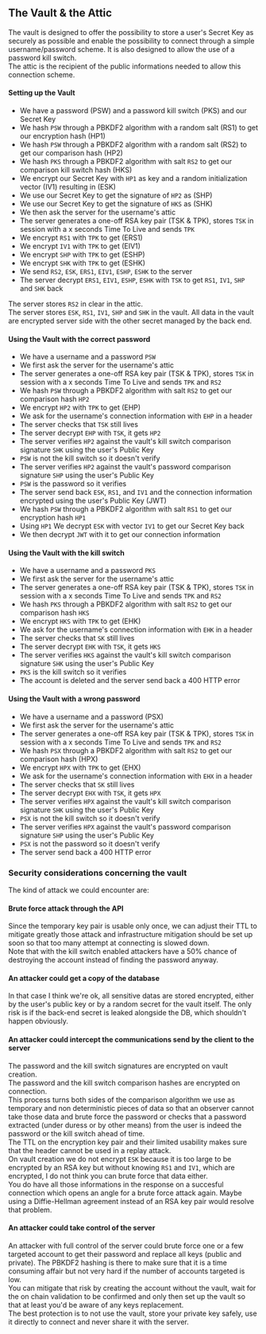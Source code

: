 
## The Vault & the Attic
The vault is designed to offer the possibility to store a user's Secret Key as securely as possible and enable the possibility to connect through a simple username/password scheme. It is also designed to allow the use of a password kill switch.  
The attic is the recipient of the public informations needed to allow this connection scheme.  

#### Setting up the Vault
- We have a password (PSW) and a password kill switch (PKS) and our Secret Key
- We hash `PSW` through a PBKDF2 algorithm with a random salt (RS1) to get our encryption hash (HP1)
- We hash `PSW` through a PBKDF2 algorithm with a random salt (RS2) to get our comparison hash (HP2)
- We hash `PKS` through a PBKDF2 algorithm with salt `RS2` to get our comparison kill switch hash (HKS)
- We encrypt our Secret Key with `HP1` as key and a random initialization vector (IV1) resulting in (ESK)
- We use our Secret Key to get the signature of `HP2` as (SHP)
- We use our Secret Key to get the signature of `HKS` as (SHK)
- We then ask the server for the username's attic
- The server generates a one-off RSA key pair (TSK & TPK), stores `TSK` in session with a x seconds Time To Live and sends `TPK`
- We encrypt `RS1` with `TPK` to get (ERS1)
- We encrypt `IV1` with `TPK` to get (EIV1)
- We encrypt `SHP` with `TPK` to get (ESHP)
- We encrypt `SHK` with `TPK` to get (ESHK)
- We send `RS2`, `ESK`, `ERS1`, `EIV1`, `ESHP`, `ESHK` to the server
- The server decrypt `ERS1`, `EIV1`, `ESHP`, `ESHK` with `TSK` to get `RS1`, `IV1`, `SHP` and `SHK` back  
  
The server stores `RS2` in clear in the attic.  
The server stores `ESK`, `RS1`, `IV1`, `SHP` and `SHK` in the vault. All data in the vault are encrypted server side with the other secret managed by the back end.  

#### Using the Vault with the correct password
- We have a username and a password `PSW`
- We first ask the server for the username's attic
- The server generates a one-off RSA key pair (TSK & TPK), stores `TSK` in session with a x seconds Time To Live and sends `TPK` and `RS2`
- We hash `PSW` through a PBKDF2 algorithm with salt `RS2` to get our comparison hash `HP2`
- We encrypt `HP2` with `TPK` to get (EHP)
- We ask for the username's connection information with `EHP` in a header
- The server checks that `TSK` still lives
- The server decrypt `EHP` with `TSK`, it gets `HP2`
- The server verifies `HP2` against the vault's kill switch comparison signature `SHK` using the user's Public Key
- `PSW` is not the kill switch so it doesn't verify
- The server verifies `HP2` against the vault's password comparison signature `SHP` using the user's Public Key
- `PSW` is the password so it verifies
- The server send back `ESK`, `RS1`, and `IV1` and the connection information encrypted using the user's Public Key (JWT)
- We hash `PSW` through a PBKDF2 algorithm with salt `RS1` to get our encryption hash `HP1`
- Using `HP1` We decrypt `ESK` with vector `IV1` to get our Secret Key back
- We then decrypt `JWT` with it to get our connection information   

#### Using the Vault with the kill switch
- We have a username and a password `PKS`
- We first ask the server for the username's attic
- The server generates a one-off RSA key pair (TSK & TPK), stores `TSK` in session with a x seconds Time To Live and sends `TPK` and `RS2`
- We hash `PKS` through a PBKDF2 algorithm with salt `RS2` to get our comparison hash `HKS`
- We encrypt `HKS` with `TPK` to get (EHK)
- We ask for the username's connection information with `EHK` in a header
- The server checks that `SK` still lives
- The server decrypt `EHK` with `TSK`, it gets `HKS`
- The server verifies `HKS` against the vault's kill switch comparison signature `SHK` using the user's Public Key
- `PKS` is the kill switch so it verifies
- The account is deleted and the server send back a 400 HTTP error   

#### Using the Vault with a wrong password
- We have a username and a password (PSX)
- We first ask the server for the username's attic
- The server generates a one-off RSA key pair (TSK & TPK), stores `TSK` in session with a x seconds Time To Live and sends `TPK` and `RS2`
- We hash `PSX` through a PBKDF2 algorithm with salt `RS2` to get our comparison hash (HPX)
- We encrypt `HPX` with `TPK` to get (EHX)
- We ask for the username's connection information with `EHX` in a header
- The server checks that `SK` still lives
- The server decrypt `EHX` with `TSK`, it gets `HPX`
- The server verifies `HPX` against the vault's kill switch comparison signature `SHK` using the user's Public Key
- `PSX` is not the kill switch so it doesn't verify
- The server verifies `HPX` against the vault's password comparison signature `SHP` using the user's Public Key
- `PSX` is not the password so it doesn't verify
- The server send back a 400 HTTP error   

### Security considerations concerning the vault
The kind of attack we could encounter are:  
  
#### Brute force attack through the API  
Since the temporary key pair is usable only once, we can adjust their TTL to mitigate greatly those attack and infrastructure mitigation should be set up soon so that too many attempt at connecting is slowed down.  
Note that with the kill switch enabled attackers have a 50% chance of destroying the account instead of finding the password anyway.  
#### An attacker could get a copy of the database  
In that case I think we're ok, all sensitive datas are stored encrypted, either by the user's public key or by a random secret for the vault itself. The only risk is if the back-end secret is leaked alongside the DB, which shouldn't happen obviously.  
#### An attacker could intercept the communications send by the client to the server  
The password and the kill switch signatures are encrypted on vault creation.  
The password and the kill switch comparison hashes are encrypted on connection.  
This process turns both sides of the comparison algorithm we use as temporary and non deterministic pieces of data so that an observer cannot take those data and brute force the password or checks that a password extracted (under duress or by other means) from the user is indeed the password or the kill switch ahead of time.  
The TTL on the encryption key pair and their limited usability makes sure that the header cannot be used in a replay attack.  
On vault creation we do not encrypt `ESK` because it is too large to be encrypted by an RSA key but without knowing `RS1` and `IV1`, which are encrypted, I do not think you can brute force that data either.  
You do have all those informations in the response on a succesful connection which opens an angle for a brute force attack again. Maybe using a Diffie-Hellman agreement instead of an RSA key pair would resolve that problem.  
#### An attacker could take control of the server  
An attacker with full control of the server could brute force one or a few targeted account to get their password and replace all keys (public and private). The PBKDF2 hashing is there to make sure that it is a time consuming affair but not very hard if the number of accounts targeted is low.  
You can mitigate that risk by creating the account without the vault, wait for the on chain validation to be confirmed and only then set up the vault so that at least you'd be aware of any keys replacement.  
The best protection is to not use the vault, store your private key safely, use it directly to connect and never share it with the server.  